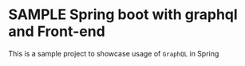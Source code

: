 # SAMPLE Spring boot with graphql and Front-end

This is a sample project to showcase usage of `GraphQL` in Spring
